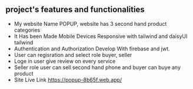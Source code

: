 ## project's features and functionalities
* My website Name POPUP, website has 3 second hand product categories
* It Has been Made Mobile Devices Responsive with tailwind and daisyUI tailwind
* Authentication and Authorization Develop With firebase and jwt.
* User can regisration and select role buyer, seller
* Loge in user give review on every service
* Seller role user can sell second hand phone and buyer can buye any product
* Site Live Link https://popup-8b65f.web.app/